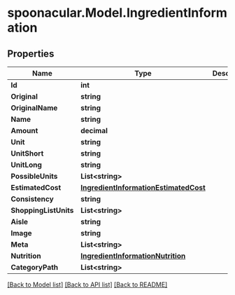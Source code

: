 # spoonacular.Model.IngredientInformation

## Properties

Name | Type | Description | Notes
------------ | ------------- | ------------- | -------------
**Id** | **int** |  | 
**Original** | **string** |  | 
**OriginalName** | **string** |  | 
**Name** | **string** |  | 
**Amount** | **decimal** |  | 
**Unit** | **string** |  | 
**UnitShort** | **string** |  | 
**UnitLong** | **string** |  | 
**PossibleUnits** | **List&lt;string&gt;** |  | 
**EstimatedCost** | [**IngredientInformationEstimatedCost**](IngredientInformationEstimatedCost.md) |  | 
**Consistency** | **string** |  | 
**ShoppingListUnits** | **List&lt;string&gt;** |  | [optional] 
**Aisle** | **string** |  | 
**Image** | **string** |  | 
**Meta** | **List&lt;string&gt;** |  | 
**Nutrition** | [**IngredientInformationNutrition**](IngredientInformationNutrition.md) |  | [optional] 
**CategoryPath** | **List&lt;string&gt;** |  | [optional] 

[[Back to Model list]](../README.md#documentation-for-models) [[Back to API list]](../README.md#documentation-for-api-endpoints) [[Back to README]](../README.md)

